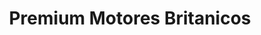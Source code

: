 ---
title: "Premium Motores Britanicos"
url: /curridabat/premium-motores-britanicos/
shop: coche
---